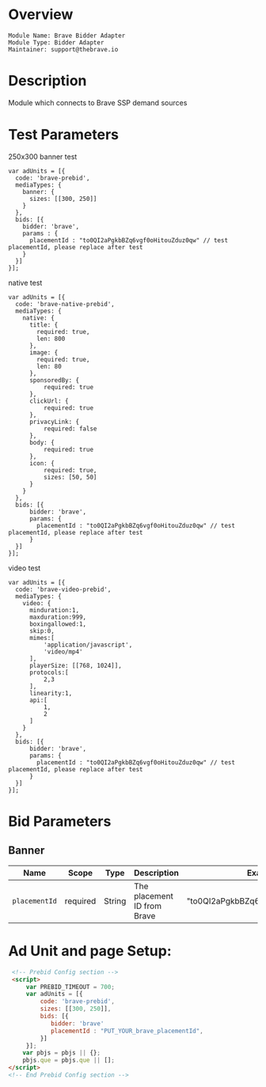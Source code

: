 # Overview

```
Module Name: Brave Bidder Adapter
Module Type: Bidder Adapter
Maintainer: support@thebrave.io
```

# Description

Module which connects to Brave SSP demand sources

# Test Parameters


250x300 banner test
```
var adUnits = [{
  code: 'brave-prebid',
  mediaTypes: {
    banner: {
      sizes: [[300, 250]]
    }
  },
  bids: [{
    bidder: 'brave',
    params : {
      placementId : "to0QI2aPgkbBZq6vgf0oHitouZduz0qw" // test placementId, please replace after test
    }
  }]
}];
```

native test
```
var adUnits = [{
  code: 'brave-native-prebid',
  mediaTypes: {
    native: {
      title: {
        required: true,
        len: 800
      },
      image: {
        required: true,
        len: 80
      },
      sponsoredBy: {
          required: true
      },
      clickUrl: {
          required: true
      },
      privacyLink: {
          required: false
      },
      body: {
          required: true
      },
      icon: {
          required: true,
          sizes: [50, 50]
      }
    }
  },
  bids: [{
      bidder: 'brave',
      params: {
        placementId : "to0QI2aPgkbBZq6vgf0oHitouZduz0qw" // test placementId, please replace after test
      }
  }]
}];
```

video test
```
var adUnits = [{
  code: 'brave-video-prebid',
  mediaTypes: {
    video: {
      minduration:1,
      maxduration:999,
      boxingallowed:1,
      skip:0,
      mimes:[
          'application/javascript',
          'video/mp4'
      ],
      playerSize: [[768, 1024]],
      protocols:[
          2,3
      ],
      linearity:1,
      api:[
          1,
          2
      ]
    }
  },
  bids: [{
      bidder: 'brave',
      params: {
        placementId : "to0QI2aPgkbBZq6vgf0oHitouZduz0qw" // test placementId, please replace after test
      }
  }]
}];
```

# Bid Parameters
## Banner

| Name | Scope | Type | Description | Example
| ---- | ----- | ---- | ----------- | -------
| `placementId` | required | String | The placement ID from Brave  | "to0QI2aPgkbBZq6vgf0oHitouZduz0qw"


# Ad Unit and page Setup:

```html
 <!-- Prebid Config section -->
 <script>
     var PREBID_TIMEOUT = 700;
     var adUnits = [{
         code: 'brave-prebid',
         sizes: [[300, 250]],
         bids: [{
            bidder: 'brave'
            placementId : "PUT_YOUR_brave_placementId",
         }]
     }];
    var pbjs = pbjs || {};
    pbjs.que = pbjs.que || [];
</script>
<!-- End Prebid Config section -->
```

